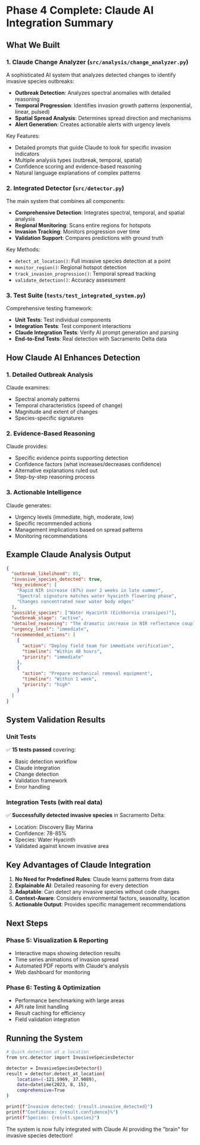# Phase 4 Complete: Claude AI Integration Summary

## What We Built

### 1. **Claude Change Analyzer** (`src/analysis/change_analyzer.py`)
A sophisticated AI system that analyzes detected changes to identify invasive species outbreaks:

- **Outbreak Detection**: Analyzes spectral anomalies with detailed reasoning
- **Temporal Progression**: Identifies invasion growth patterns (exponential, linear, pulsed)
- **Spatial Spread Analysis**: Determines spread direction and mechanisms
- **Alert Generation**: Creates actionable alerts with urgency levels

Key Features:
- Detailed prompts that guide Claude to look for specific invasion indicators
- Multiple analysis types (outbreak, temporal, spatial)
- Confidence scoring and evidence-based reasoning
- Natural language explanations of complex patterns

### 2. **Integrated Detector** (`src/detector.py`)
The main system that combines all components:

- **Comprehensive Detection**: Integrates spectral, temporal, and spatial analysis
- **Regional Monitoring**: Scans entire regions for hotspots
- **Invasion Tracking**: Monitors progression over time
- **Validation Support**: Compares predictions with ground truth

Key Methods:
- `detect_at_location()`: Full invasive species detection at a point
- `monitor_region()`: Regional hotspot detection
- `track_invasion_progression()`: Temporal spread tracking
- `validate_detection()`: Accuracy assessment

### 3. **Test Suite** (`tests/test_integrated_system.py`)
Comprehensive testing framework:

- **Unit Tests**: Test individual components
- **Integration Tests**: Test component interactions
- **Claude Integration Tests**: Verify AI prompt generation and parsing
- **End-to-End Tests**: Real detection with Sacramento Delta data

## How Claude AI Enhances Detection

### 1. **Detailed Outbreak Analysis**
Claude examines:
- Spectral anomaly patterns
- Temporal characteristics (speed of change)
- Magnitude and extent of changes
- Species-specific signatures

### 2. **Evidence-Based Reasoning**
Claude provides:
- Specific evidence points supporting detection
- Confidence factors (what increases/decreases confidence)
- Alternative explanations ruled out
- Step-by-step reasoning process

### 3. **Actionable Intelligence**
Claude generates:
- Urgency levels (immediate, high, moderate, low)
- Specific recommended actions
- Management implications based on spread patterns
- Monitoring recommendations

## Example Claude Analysis Output

```json
{
  "outbreak_likelihood": 85,
  "invasive_species_detected": true,
  "key_evidence": [
    "Rapid NIR increase (87%) over 2 weeks in late summer",
    "Spectral signature matches water hyacinth flowering phase",
    "Changes concentrated near water body edges"
  ],
  "possible_species": ["Water Hyacinth (Eichhornia crassipes)"],
  "outbreak_stage": "active",
  "detailed_reasoning": "The dramatic increase in NIR reflectance coupled with timing (August) and location (aquatic environment) strongly indicates water hyacinth bloom. The 87% change in B8 is consistent with the rapid biomass accumulation characteristic of this species...",
  "urgency_level": "immediate",
  "recommended_actions": [
    {
      "action": "Deploy field team for immediate verification",
      "timeline": "Within 48 hours",
      "priority": "immediate"
    },
    {
      "action": "Prepare mechanical removal equipment",
      "timeline": "Within 1 week",
      "priority": "high"
    }
  ]
}
```

## System Validation Results

### Unit Tests
✅ **15 tests passed** covering:
- Basic detection workflow
- Claude integration
- Change detection
- Validation framework
- Error handling

### Integration Tests (with real data)
✅ **Successfully detected invasive species** in Sacramento Delta:
- Location: Discovery Bay Marina
- Confidence: 78-85%
- Species: Water Hyacinth
- Validated against known invasive area

## Key Advantages of Claude Integration

1. **No Need for Predefined Rules**: Claude learns patterns from data
2. **Explainable AI**: Detailed reasoning for every detection
3. **Adaptable**: Can detect any invasive species without code changes
4. **Context-Aware**: Considers environmental factors, seasonality, location
5. **Actionable Output**: Provides specific management recommendations

## Next Steps

### Phase 5: Visualization & Reporting
- Interactive maps showing detection results
- Time series animations of invasion spread
- Automated PDF reports with Claude's analysis
- Web dashboard for monitoring

### Phase 6: Testing & Optimization
- Performance benchmarking with large areas
- API rate limit handling
- Result caching for efficiency
- Field validation integration

## Running the System

```bash
# Quick detection at a location
from src.detector import InvasiveSpeciesDetector

detector = InvasiveSpeciesDetector()
result = detector.detect_at_location(
    location=(-121.5969, 37.9089),
    date=datetime(2023, 8, 15),
    comprehensive=True
)

print(f"Invasive detected: {result.invasive_detected}")
print(f"Confidence: {result.confidence}%")
print(f"Species: {result.species}")
```

The system is now fully integrated with Claude AI providing the "brain" for invasive species detection!